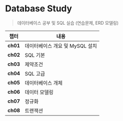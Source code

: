 # Database Study  
> 데이터베이스 공부 및 SQL 실습 (연습문제, ERD 모델링)

| 챕터  | 내용  | 
|------|------------------------------|
| **ch01** | 데이터베이스 개요 및 MySQL 설치 |
| **ch02** | SQL 기본 |
| **ch03** | 제약조건 | 
| **ch04** | SQL 고급 | 
| **ch05** | 데이터베이스 개체 | 
| **ch06** | 데이터 모델링 |
| **ch07** | 정규화 |
| **ch08** | 트랜잭션 |
